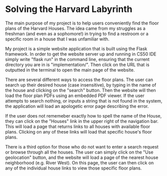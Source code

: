 # Solving the Harvard Labyrinth

The main purpose of my project is to help users conveniently find the floor plans of the Harvard Houses. The idea came
from my struggles as a freshman (and even as a sophomore!) in trying to find a restroom or a specific room in a house that
I was unfamiliar with.

My project is a simple website application that is built using the Flask framework. In order to get the website server
up and running in CS50 IDE simply write "flask run" in the command line, ensuring that the current directory you are in
is "implementation/". Then click on the URL that is outputted in the terminal to open the main page of the website.

There are several different ways to access the floor plans. The user can search up their desired house (case insensitive),
by typing in the name of the house and clicking on the "search" button. Then the website will then load the floor plan PDFs
using an embedded PDF viewer. If the user attempts to search nothing, or inputs a string that is not found in the system, the
application will load an apologetic error page describing the error.

If the user does not rememeber exactly how to spell the name of the House, they can click on the "Houses" link in the upper
right of the navigation bar. This will load a page that returns links to all houses with available floor plans. Clicking
on any of these links will load that specific house's floor plans.

There is a third option for those who do not want to enter a search request or browse through all the houses. The user
can simply click on the "Use geolocation" button, and the website will load a page of the nearest house neighborhood (e.g. River
West). On this page, the user can then click on any of the individual house links to view those specific floor plans.


